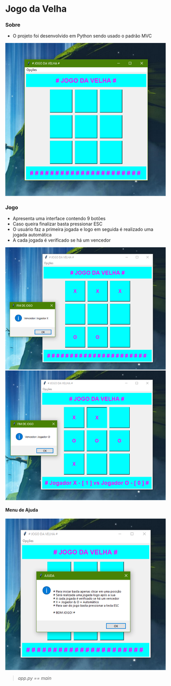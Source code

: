 # Jogo da Velha

### Sobre
* O projeto foi desenvolvido em Python sendo usado o padrão MVC
<img src="https://github.com/ericasaline/Jogo-da-Velha/blob/main/imgs/img1.PNG" alt="Jogo da Velha" width="600"/>

### Jogo
* Apresenta uma interface contendo 9 botões 
* Caso queira finalizar basta pressionar ESC
* O usuário faz a primeira jogada e logo em seguida é realizado uma jogada automática 
* A cada jogada é verificado se há um vencedor 
<img src="https://github.com/ericasaline/Jogo-da-Velha/blob/main/imgs/img3.PNG" alt="Jogo da Velha - Vencedor X" width="600"/>
<img src="https://github.com/ericasaline/Jogo-da-Velha/blob/main/imgs/img4.PNG" alt="Jogo da Velha - Vencedor O" width="600"/>

#### Menu de Ajuda
<img src="https://github.com/ericasaline/Jogo-da-Velha/blob/main/imgs/img2.PNG" alt="Jogo da Velha - Ajuda" width="600"/>

> *app.py == main*

